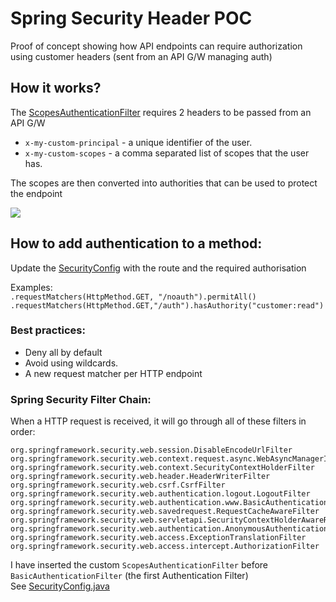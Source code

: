 # Spring Security Header POC

Proof of concept showing how API endpoints can require authorization using customer headers (sent from an API G/W managing auth)

## How it works?
The [ScopesAuthenticationFilter](src/main/java/com/nathandeamer/security/demo/ScopesAuthenticationFilter.java) requires 2 headers to be passed from an API G/W
- `x-my-custom-principal` - a unique identifier of the user.
- `x-my-custom-scopes` - a comma separated list of scopes that the user has.

The scopes are then converted into authorities that can be used to protect the endpoint

[![](https://mermaid.ink/img/pako:eNp1kU9LAzEQxb_KkIModuk9h0KhIj0UxPrnksuQTN3gJlmTibaUfnc3pi5U25zC473fzPD2QgdDQopEH5m8poXFt4hOeRjec6I4XaFurSdoZrNbmGduQ7QJ2QYPa4qfFOWoUo2dM5V4cwKU8BTeySt_cdbDEu6nrxIey26Jj_Cq_rEsqNwBXImXfXdbjqgZkg49JXXOW_a1mmA-DobrL8sttISGYoJt43aNzomDa_povbY9dnB1olf-TcWPxH8DXrCzBpl-2WIiHEWH1gyV7EtaCW7JkRJy-BraYO5YCeUPgxUzh_XOayE5ZpqI3BfWsUEhN9ilQSVjOcRVrfmn7cM3zNOiqg?type=png)](https://mermaid.live/edit#pako:eNp1kU9LAzEQxb_KkIModuk9h0KhIj0UxPrnksuQTN3gJlmTibaUfnc3pi5U25zC473fzPD2QgdDQopEH5m8poXFt4hOeRjec6I4XaFurSdoZrNbmGduQ7QJ2QYPa4qfFOWoUo2dM5V4cwKU8BTeySt_cdbDEu6nrxIey26Jj_Cq_rEsqNwBXImXfXdbjqgZkg49JXXOW_a1mmA-DobrL8sttISGYoJt43aNzomDa_povbY9dnB1olf-TcWPxH8DXrCzBpl-2WIiHEWH1gyV7EtaCW7JkRJy-BraYO5YCeUPgxUzh_XOayE5ZpqI3BfWsUEhN9ilQSVjOcRVrfmn7cM3zNOiqg)

## How to add authentication to a method:
Update the [SecurityConfig](src/main/java/com/nathandeamer/security/demo/SecurityConfig.java) with the route and the required authorisation

Examples:   
`.requestMatchers(HttpMethod.GET, "/noauth").permitAll()`
`.requestMatchers(HttpMethod.GET,"/auth").hasAuthority("customer:read")`

### Best practices: 
- Deny all by default
- Avoid using wildcards. 
- A new request matcher per HTTP endpoint

### Spring Security Filter Chain:
When a HTTP request is received, it will go through all of these filters in order:
```
org.springframework.security.web.session.DisableEncodeUrlFilter
org.springframework.security.web.context.request.async.WebAsyncManagerIntegrationFilter
org.springframework.security.web.context.SecurityContextHolderFilter
org.springframework.security.web.header.HeaderWriterFilter
org.springframework.security.web.csrf.CsrfFilter
org.springframework.security.web.authentication.logout.LogoutFilter
org.springframework.security.web.authentication.www.BasicAuthenticationFilter
org.springframework.security.web.savedrequest.RequestCacheAwareFilter
org.springframework.security.web.servletapi.SecurityContextHolderAwareRequestFilter
org.springframework.security.web.authentication.AnonymousAuthenticationFilter
org.springframework.security.web.access.ExceptionTranslationFilter
org.springframework.security.web.access.intercept.AuthorizationFilter
```

I have inserted the custom `ScopesAuthenticationFilter` before `BasicAuthenticationFilter` (the first Authentication Filter)  
See [SecurityConfig.java](src/main/java/com/nathandeamer/security/demo/SecurityConfig.java)